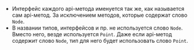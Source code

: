 - Интерфейс каждого api-метода именуется так же, как называется сам api-метод. За исключением методов, которые содержат слово `Node`.
- В названии типов, интерфейсов и пр. не используется слово `Node`. Вместо него, везде используется `Point`. Даже если api-метод содержит слово `Node`, тип для него будет использовать слово `Point`.
